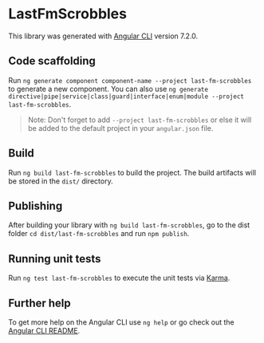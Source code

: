 # LastFmScrobbles

This library was generated with [Angular CLI](https://github.com/angular/angular-cli) version 7.2.0.

## Code scaffolding

Run `ng generate component component-name --project last-fm-scrobbles` to generate a new component. You can also use `ng generate directive|pipe|service|class|guard|interface|enum|module --project last-fm-scrobbles`.
> Note: Don't forget to add `--project last-fm-scrobbles` or else it will be added to the default project in your `angular.json` file. 

## Build

Run `ng build last-fm-scrobbles` to build the project. The build artifacts will be stored in the `dist/` directory.

## Publishing

After building your library with `ng build last-fm-scrobbles`, go to the dist folder `cd dist/last-fm-scrobbles` and run `npm publish`.

## Running unit tests

Run `ng test last-fm-scrobbles` to execute the unit tests via [Karma](https://karma-runner.github.io).

## Further help

To get more help on the Angular CLI use `ng help` or go check out the [Angular CLI README](https://github.com/angular/angular-cli/blob/master/README.md).

